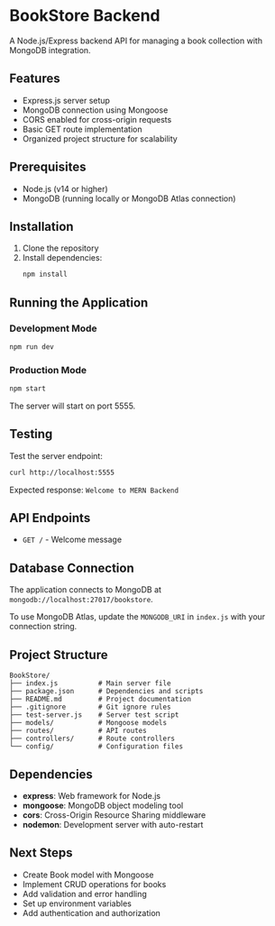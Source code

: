# BookStore Backend

A Node.js/Express backend API for managing a book collection with MongoDB integration.

## Features

- Express.js server setup
- MongoDB connection using Mongoose
- CORS enabled for cross-origin requests
- Basic GET route implementation
- Organized project structure for scalability

## Prerequisites

- Node.js (v14 or higher)
- MongoDB (running locally or MongoDB Atlas connection)

## Installation

1. Clone the repository
2. Install dependencies:
   ```bash
   npm install
   ```

## Running the Application

### Development Mode
```bash
npm run dev
```

### Production Mode
```bash
npm start
```

The server will start on port 5555.

## Testing

Test the server endpoint:
```bash
curl http://localhost:5555
```

Expected response: `Welcome to MERN Backend`

## API Endpoints

- `GET /` - Welcome message

## Database Connection

The application connects to MongoDB at `mongodb://localhost:27017/bookstore`.

To use MongoDB Atlas, update the `MONGODB_URI` in `index.js` with your connection string.

## Project Structure

```
BookStore/
├── index.js          # Main server file
├── package.json      # Dependencies and scripts
├── README.md         # Project documentation
├── .gitignore        # Git ignore rules
├── test-server.js    # Server test script
├── models/           # Mongoose models
├── routes/           # API routes
├── controllers/      # Route controllers
└── config/           # Configuration files
```

## Dependencies

- **express**: Web framework for Node.js
- **mongoose**: MongoDB object modeling tool
- **cors**: Cross-Origin Resource Sharing middleware
- **nodemon**: Development server with auto-restart

## Next Steps

- Create Book model with Mongoose
- Implement CRUD operations for books
- Add validation and error handling
- Set up environment variables
- Add authentication and authorization
